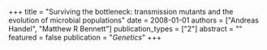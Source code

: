 +++
title = "Surviving the bottleneck: transmission mutants and the evolution of microbial populations"
date = 2008-01-01
authors = ["Andreas Handel", "Matthew R Bennett"]
publication_types = ["2"]
abstract = ""
featured = false
publication = "*Genetics*"
+++

